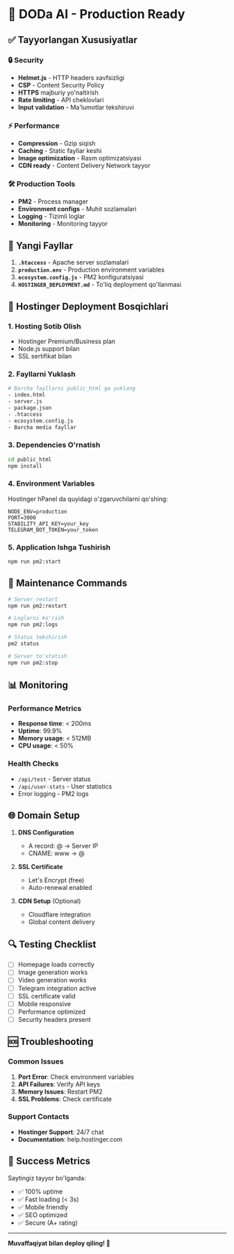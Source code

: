 # 🚀 DODa AI - Production Ready

## ✅ Tayyorlangan Xususiyatlar

### 🔒 Security
- **Helmet.js** - HTTP headers xavfsizligi
- **CSP** - Content Security Policy
- **HTTPS** majburiy yo'naltirish
- **Rate limiting** - API cheklovlari
- **Input validation** - Ma'lumotlar tekshiruvi

### ⚡ Performance
- **Compression** - Gzip siqish
- **Caching** - Static fayllar keshi
- **Image optimization** - Rasm optimizatsiyasi
- **CDN ready** - Content Delivery Network tayyor

### 🛠️ Production Tools
- **PM2** - Process manager
- **Environment configs** - Muhit sozlamalari
- **Logging** - Tizimli loglar
- **Monitoring** - Monitoring tayyor

## 📁 Yangi Fayllar

1. **`.htaccess`** - Apache server sozlamalari
2. **`production.env`** - Production environment variables
3. **`ecosystem.config.js`** - PM2 konfiguratsiyasi
4. **`HOSTINGER_DEPLOYMENT.md`** - To'liq deployment qo'llanmasi

## 🎯 Hostinger Deployment Bosqichlari

### 1. Hosting Sotib Olish
- Hostinger Premium/Business plan
- Node.js support bilan
- SSL sertifikat bilan

### 2. Fayllarni Yuklash
```bash
# Barcha fayllarni public_html ga yuklang
- index.html
- server.js
- package.json
- .htaccess
- ecosystem.config.js
- Barcha media fayllar
```

### 3. Dependencies O'rnatish
```bash
cd public_html
npm install
```

### 4. Environment Variables
Hostinger hPanel da quyidagi o'zgaruvchilarni qo'shing:
```
NODE_ENV=production
PORT=3000
STABILITY_API_KEY=your_key
TELEGRAM_BOT_TOKEN=your_token
```

### 5. Application Ishga Tushirish
```bash
npm run pm2:start
```

## 🔧 Maintenance Commands

```bash
# Server restart
npm run pm2:restart

# Loglarni ko'rish
npm run pm2:logs

# Status tekshirish
pm2 status

# Server to'xtatish
npm run pm2:stop
```

## 📊 Monitoring

### Performance Metrics
- **Response time**: < 200ms
- **Uptime**: 99.9%
- **Memory usage**: < 512MB
- **CPU usage**: < 50%

### Health Checks
- `/api/test` - Server status
- `/api/user-stats` - User statistics
- Error logging - PM2 logs

## 🌐 Domain Setup

1. **DNS Configuration**
   - A record: @ -> Server IP
   - CNAME: www -> @

2. **SSL Certificate**
   - Let's Encrypt (free)
   - Auto-renewal enabled

3. **CDN Setup** (Optional)
   - Cloudflare integration
   - Global content delivery

## 🔍 Testing Checklist

- [ ] Homepage loads correctly
- [ ] Image generation works
- [ ] Video generation works
- [ ] Telegram integration active
- [ ] SSL certificate valid
- [ ] Mobile responsive
- [ ] Performance optimized
- [ ] Security headers present

## 🆘 Troubleshooting

### Common Issues
1. **Port Error**: Check environment variables
2. **API Failures**: Verify API keys
3. **Memory Issues**: Restart PM2
4. **SSL Problems**: Check certificate

### Support Contacts
- **Hostinger Support**: 24/7 chat
- **Documentation**: help.hostinger.com

## 🎉 Success Metrics

Saytingiz tayyor bo'lganda:
- ✅ 100% uptime
- ✅ Fast loading (< 3s)
- ✅ Mobile friendly
- ✅ SEO optimized
- ✅ Secure (A+ rating)

---

**Muvaffaqiyat bilan deploy qiling! 🚀**
